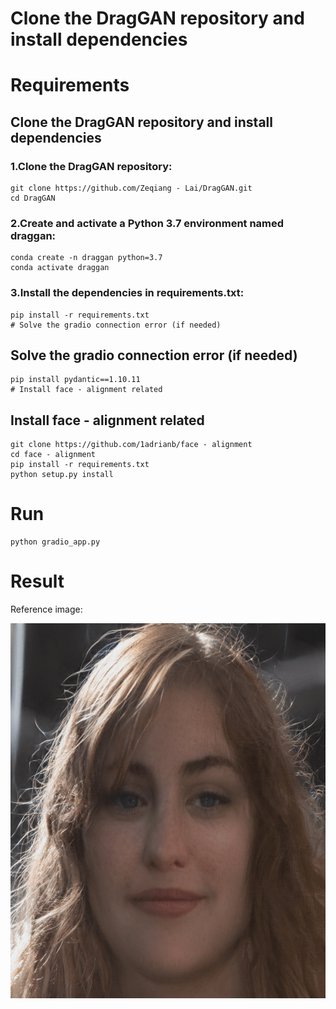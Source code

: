 # Clone the DragGAN repository and install dependencies
# Requirements
## Clone the DragGAN repository and install dependencies
### 1.Clone the DragGAN repository:
```
git clone https://github.com/Zeqiang - Lai/DragGAN.git
cd DragGAN
```
### 2.Create and activate a Python 3.7 environment named draggan:
```
conda create -n draggan python=3.7
conda activate draggan
```
### 3.Install the dependencies in requirements.txt:
```
pip install -r requirements.txt
# Solve the gradio connection error (if needed)
```
## Solve the gradio connection error (if needed)
```
pip install pydantic==1.10.11
# Install face - alignment related
```
## Install face - alignment related
```
git clone https://github.com/1adrianb/face - alignment
cd face - alignment
pip install -r requirements.txt
python setup.py install
```
# Run
```
python gradio_app.py
```
# Result
Reference image:

<img src="assets/face1.png" alt="Reference image" width="600" height="600">
